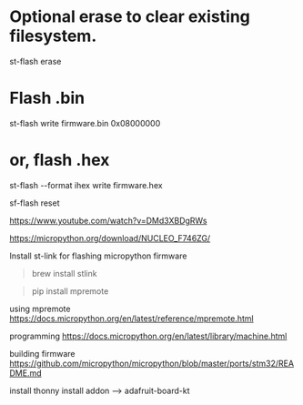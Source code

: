 # Optional erase to clear existing filesystem.
st-flash erase

# Flash .bin
st-flash write firmware.bin 0x08000000
# or, flash .hex
st-flash --format ihex write firmware.hex

sf-flash reset

https://www.youtube.com/watch?v=DMd3XBDgRWs


https://micropython.org/download/NUCLEO_F746ZG/

Install st-link for flashing micropython firmware
 > brew install stlink

 > pip install mpremote

using mpremote
https://docs.micropython.org/en/latest/reference/mpremote.html

programming
https://docs.micropython.org/en/latest/library/machine.html

building firmware
https://github.com/micropython/micropython/blob/master/ports/stm32/README.md

install thonny
install addon --> adafruit-board-kt